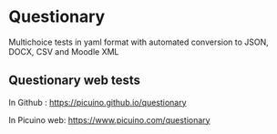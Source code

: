 # Questionary
Multichoice tests in yaml format with automated conversion to JSON, DOCX, CSV and Moodle XML


## Questionary web tests

In Github : https://picuino.github.io/questionary

In Picuino web: https://www.picuino.com/questionary
